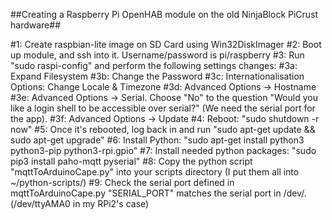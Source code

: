 
##Creating a Raspberry Pi OpenHAB module on the old NinjaBlock PiCrust hardware##

#1: Create raspbian-lite image on SD Card using Win32DiskImager
#2: Boot up module, and ssh into it. Username/password is pi/raspberry
#3: Run "sudo raspi-config" and perform the following settings changes:
#3a: Expand Filesystem
#3b: Change the Password
#3c: Internationalisation Options: Change Locale & Timezone
#3d: Advanced Options -> Hostname
#3e: Advanced Options -> Serial. Choose "No" to the question "Would you like a login shell to be accessible over serial?" (We need the serial port for the app).
#3f: Advanced Options -> Update
#4: Reboot: "sudo shutdown -r now"
#5: Once it's rebooted, log back in and run "sudo apt-get update && sudo apt-get upgrade"
#6: Install Python: "sudo apt-get install python3 python3-pip python3-rpi.gpio"
#7: Install needed python packages: "sudo pip3 install paho-mqtt pyserial"
#8: Copy the python script "mqttToArduinoCape.py" into your scripts directory (I put them all into ~/python-scripts/)
#9: Check the serial port defined in mqttToArduinoCape.py "SERIAL_PORT" matches the serial port in /dev/. (/dev/ttyAMA0 in my RPi2's case)


